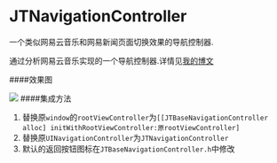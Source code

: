 # JTNavigationController
一个类似网易云音乐和网易新闻页面切换效果的导航控制器.

通过分析网易云音乐实现的一个导航控制器.详情见[我的博文](http://jerrytian.com/2016/01/23/yong-revealfen-xi-wang-yi-yun-yin-le-de-dao-hang-kong-zhi-qi-qie-huan-xiao-guo/)

####效果图

![](https://github.com/JNTian/JTNavigationController/blob/master/demo.gif)
####集成方法
 1. 替换原`window`的`rootViewController`为`[[JTBaseNavigationController alloc] initWithRootViewController:原rootViewController]`
 2. 替换原`UINavigationController`为`JTNavigationController`
 3. 默认的返回按钮图标在`JTBaseNavigationController.h`中修改
 
 
